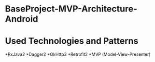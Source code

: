 # BaseProject-MVP-Architecture-Android

# Used Technologies and Patterns
*RxJava2
*Dagger2
*OkHttp3
*Retrofit2
*MVP (Model-View-Presenter)
